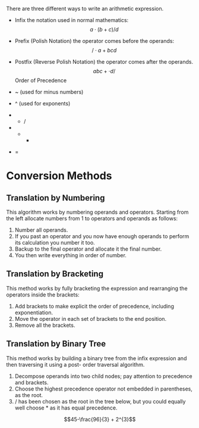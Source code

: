 There are three different ways to write an arithmetic expression.
- Infix the notation used in normal mathematics:
$$a \cdot (b+c) / d$$

- Prefix (Polish Notation) the operator comes before the operands:
$$/ \cdot a + b c d$$

- Postfix (Reverse Polish Notation) the operator comes after the operands.
$$a b c + \cdot d /$$
Order of Precedence
- ~ (used for minus numbers)
- ^ (used for exponents)
- * /
- + -
- =

# Conversion Methods
## Translation by Numbering
This algorithm works by numbering operands and operators. Starting from the left allocate numbers from 1 to operators and operands as follows:
1. Number all operands.
2. If you past an operator and you now have enough operands to perform its calculation you number it too.
3. Backup to the final operator and allocate it the final number.
4. You then write everything in order of number.

## Translation by Bracketing
This method works by fully bracketing the expression and rearranging the operators inside the
brackets:
1. Add brackets to make explicit the order of precedence, including exponentiation.
2. Move the operator in each set of brackets to the end position.
3. Remove all the brackets.

## Translation by Binary Tree
This method works by building a binary tree from the infix expression and then traversing it using a post- order traversal algorithm.
1. Decompose operands into two child nodes; pay attention to precedence and brackets.
2. Choose the highest precedence operator not embedded in parentheses, as the root.
3. / has been chosen as the root in the tree below, but you could equally well choose * as it has equal precedence.

$$45-\frac{96}{3} + 2^{3}$$
